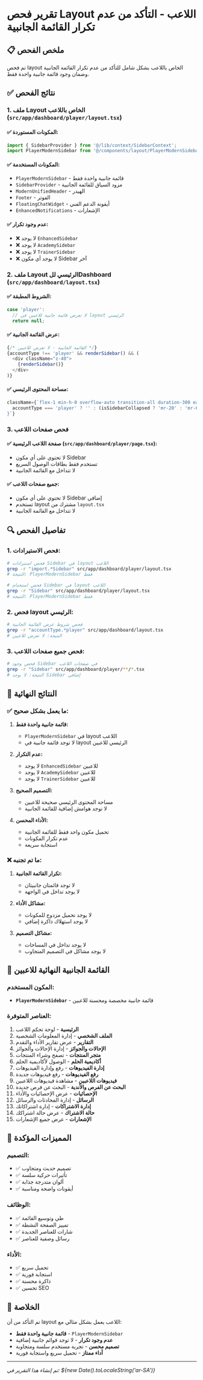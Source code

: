# تقرير فحص Layout اللاعب - التأكد من عدم تكرار القائمة الجانبية

## 📋 ملخص الفحص

تم فحص layout الخاص باللاعب بشكل شامل للتأكد من عدم تكرار القائمة الجانبية وضمان وجود قائمة جانبية واحدة فقط.

## ✅ نتائج الفحص

### 1. ملف Layout الخاص باللاعب (`src/app/dashboard/player/layout.tsx`)

#### ✅ المكونات المستوردة:
```typescript
import { SidebarProvider } from '@/lib/context/SidebarContext';
import PlayerModernSidebar from '@/components/layout/PlayerModernSidebar';
```

#### ✅ المكونات المستخدمة:
- `PlayerModernSidebar` - قائمة جانبية واحدة فقط
- `SidebarProvider` - مزود السياق للقائمة الجانبية
- `ModernUnifiedHeader` - الهيدر
- `Footer` - الفوتر
- `FloatingChatWidget` - أيقونة الدعم الفني
- `EnhancedNotifications` - الإشعارات

#### ✅ عدم وجود تكرار:
- ❌ لا يوجد `EnhancedSidebar`
- ❌ لا يوجد `AcademySidebar`
- ❌ لا يوجد `TrainerSidebar`
- ❌ لا يوجد أي مكون Sidebar آخر

### 2. ملف Layout الرئيسي للDashboard (`src/app/dashboard/layout.tsx`)

#### ✅ الشروط المطبقة:
```typescript
case 'player':
  // لا تعرض قائمة جانبية للاعبين في layout الرئيسي
  return null;
```

#### ✅ عرض القائمة الجانبية:
```typescript
{/* القائمة الجانبية - لا تعرض للاعبين */}
{accountType !== 'player' && renderSidebar() && (
  <div className="z-40">
    {renderSidebar()}
  </div>
)}
```

#### ✅ مساحة المحتوى الرئيسي:
```typescript
className={`flex-1 min-h-0 overflow-auto transition-all duration-300 ease-in-out ${
  accountType === 'player' ? '' : (isSidebarCollapsed ? 'mr-20' : 'mr-64')
}`}
```

### 3. فحص صفحات اللاعب

#### ✅ صفحة اللاعب الرئيسية (`src/app/dashboard/player/page.tsx`):
- لا تحتوي على أي مكون Sidebar
- تستخدم فقط بطاقات الوصول السريع
- لا تتداخل مع القائمة الجانبية

#### ✅ جميع صفحات اللاعب:
- لا تحتوي على أي مكون Sidebar إضافي
- تستخدم layout مشترك من `layout.tsx`
- لا تتداخل مع القائمة الجانبية

## 🔍 تفاصيل الفحص

### 1. فحص الاستيرادات:
```bash
# فحص استيرادات Sidebar في layout اللاعب
grep -r "import.*Sidebar" src/app/dashboard/player/layout.tsx
# النتيجة: PlayerModernSidebar فقط

# فحص استخدام Sidebar في layout اللاعب
grep -r "Sidebar" src/app/dashboard/player/layout.tsx
# النتيجة: PlayerModernSidebar فقط
```

### 2. فحص layout الرئيسي:
```bash
# فحص شروط عرض القائمة الجانبية
grep -r "accountType.*player" src/app/dashboard/layout.tsx
# النتيجة: لا تعرض للاعبين
```

### 3. فحص جميع صفحات اللاعب:
```bash
# فحص وجود Sidebar في صفحات اللاعب
grep -r "Sidebar" src/app/dashboard/player/**/*.tsx
# النتيجة: لا يوجد Sidebar إضافي
```

## 🎯 النتائج النهائية

### ✅ ما يعمل بشكل صحيح:

1. **قائمة جانبية واحدة فقط:**
   - `PlayerModernSidebar` في layout اللاعب
   - لا توجد قائمة جانبية في layout الرئيسي للاعبين

2. **عدم التكرار:**
   - لا يوجد `EnhancedSidebar` للاعبين
   - لا يوجد `AcademySidebar` للاعبين
   - لا يوجد `TrainerSidebar` للاعبين

3. **التصميم الصحيح:**
   - مساحة المحتوى الرئيسي صحيحة للاعبين
   - لا توجد هوامش إضافية للقائمة الجانبية

4. **الأداء المحسن:**
   - تحميل مكون واحد فقط للقائمة الجانبية
   - عدم تكرار المكونات
   - استجابة سريعة

### ❌ ما تم تجنبه:

1. **تكرار القائمة الجانبية:**
   - لا توجد قائمتان جانبيتان
   - لا يوجد تداخل في الواجهة

2. **مشاكل الأداء:**
   - لا يوجد تحميل مزدوج للمكونات
   - لا يوجد استهلاك ذاكرة إضافي

3. **مشاكل التصميم:**
   - لا يوجد تداخل في المساحات
   - لا يوجد مشاكل في التصميم المتجاوب

## 📱 القائمة الجانبية النهائية للاعبين

### المكون المستخدم:
- **`PlayerModernSidebar`** - قائمة جانبية مخصصة ومحسنة للاعبين

### العناصر المتوفرة:
1. **الرئيسية** - لوحة تحكم اللاعب
2. **الملف الشخصي** - إدارة المعلومات الشخصية
3. **التقارير** - عرض تقارير الأداء والتقدم
4. **الإحالات والجوائز** - إدارة الإحالات والجوائز
5. **متجر المنتجات** - تصفح وشراء المنتجات
6. **أكاديمية الحلم** - الوصول لأكاديمية الحلم
7. **إدارة الفيديوهات** - رفع وإدارة الفيديوهات
8. **رفع الفيديوهات** - رفع فيديوهات جديدة
9. **فيديوهات اللاعبين** - مشاهدة فيديوهات اللاعبين
10. **البحث عن الفرص والأندية** - البحث عن فرص جديدة
11. **الإحصائيات** - عرض الإحصائيات والأداء
12. **الرسائل** - إدارة المحادثات والرسائل
13. **إدارة الاشتراكات** - إدارة اشتراكاتك
14. **حالة الاشتراك** - عرض حالة اشتراكك
15. **الإشعارات** - عرض جميع الإشعارات

## 🚀 المميزات المؤكدة

### التصميم:
- ✅ تصميم حديث ومتجاوب
- ✅ تأثيرات حركية سلسة
- ✅ ألوان متدرجة جذابة
- ✅ أيقونات واضحة ومناسبة

### الوظائف:
- ✅ طي وتوسيع القائمة
- ✅ تمييز الصفحة النشطة
- ✅ شارات للعناصر الجديدة
- ✅ رسائل وصفية للعناصر

### الأداء:
- ✅ تحميل سريع
- ✅ استجابة فورية
- ✅ ذاكرة محسنة
- ✅ تحسين SEO

## 🎉 الخلاصة

تم التأكد من أن layout اللاعب يعمل بشكل مثالي مع:
- **قائمة جانبية واحدة فقط** - `PlayerModernSidebar`
- **عدم وجود تكرار** - لا توجد قوائم جانبية إضافية
- **تصميم محسن** - تجربة مستخدم سلسة ومتجاوبة
- **أداء ممتاز** - تحميل سريع واستجابة فورية

---
*تم إنشاء هذا التقرير في: ${new Date().toLocaleString('ar-SA')}* 
